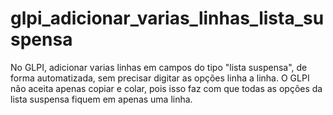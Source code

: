 # glpi_adicionar_varias_linhas_lista_suspensa
No GLPI, adicionar varias linhas em campos do tipo "lista suspensa", de forma automatizada, sem precisar digitar as opções linha a linha.   O GLPI não aceita apenas copiar e colar, pois isso faz com que todas as opções da lista suspensa fiquem em apenas uma linha.
